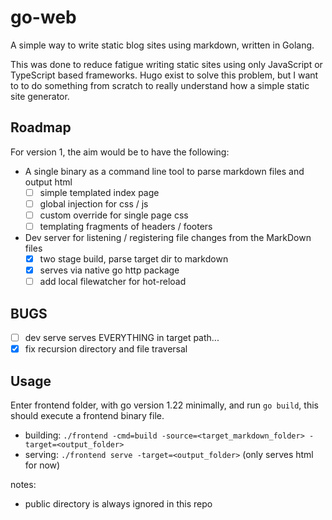 # go-web

A simple way to write static blog sites using markdown, written in Golang.

This was done to reduce fatigue writing static sites using only JavaScript or  
TypeScript based frameworks. Hugo exist to solve this problem, but I want to
to do something from scratch to really understand how a simple static site
generator.

## Roadmap

For version 1, the aim would be to have the following:

- A single binary as a command line tool to parse markdown files and output html
  - [ ] simple templated index page
  - [ ] global injection for css / js
  - [ ] custom override for single page css
  - [ ] templating fragments of headers / footers
- Dev server for listening / registering file changes from the MarkDown files
  - [x] two stage build, parse target dir to markdown
  - [x] serves via native go http package
  - [ ] add local filewatcher for hot-reload

## BUGS

- [ ] dev serve serves EVERYTHING in target path...
- [x] fix recursion directory and file traversal

## Usage

Enter frontend folder, with go version 1.22 minimally, and run `go build`, this should execute a frontend binary file.

- building: `./frontend -cmd=build -source=<target_markdown_folder> -target=<output_folder>`
- serving: `./frontend serve -target=<output_folder>` (only serves html for now)

notes:

- public directory is always ignored in this repo
